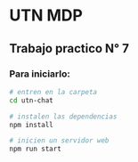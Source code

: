 # UTN MDP 

## Trabajo practico N° 7

### Para iniciarlo:

```bash
# entren en la carpeta
cd utn-chat

# instalen las dependencias
npm install

# inicien un servidor web
npm run start
```

